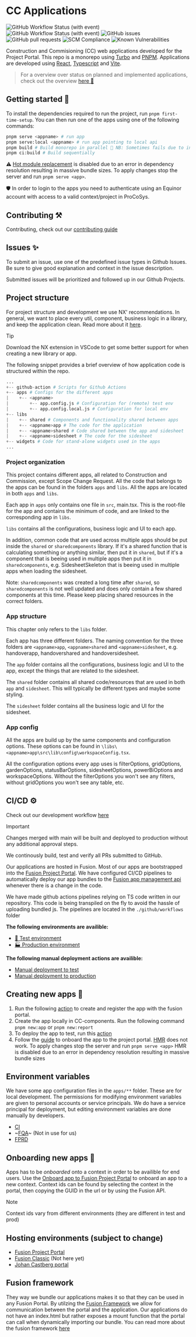 # CC Applications

![GitHub Workflow Status (with event)](https://img.shields.io/github/actions/workflow/status/equinor/cc-components/fprd-deploy.yml?label=Prod%20deployment)
![GitHub Workflow Status (with event)](https://img.shields.io/github/actions/workflow/status/equinor/cc-components/pr-deploy.yml?label=PR%20deployment)
![GitHub issues](https://img.shields.io/github/issues/equinor/cc-components)
![GitHub pull requests](https://img.shields.io/github/issues-pr-raw/equinor/cc-components)
![SCM Compliance](https://scm-compliance-api.radix.equinor.com/repos/equinor/cc-components/badge)
![Known Vulnerabilities](https://snyk.io/test/github/equinor/cc-components/badge.svg)

Construction and Commisioning (CC) web applications developed for the Project Portal. This repo is a monorepo using [Turbo](https://turbo.build/) and [PNPM](https://pnpm.io/). Applications are developed using [React](https://react.dev/), [Typescript](https://www.typescriptlang.org/) and [Vite](https://vitejs.dev/).

> For a overview over status on planned and implemented applications, check out the overview [here 🚀](https://github.com/equinor/cc-components/issues/693)

## Getting started 🚀

To install the dependencies required to run the project, run `pnpm first-time-setup`. You can then run one of the apps using one of the following commands:

```bash
pnpm serve <appname> # run app
pnpm serve:local <appname> # run app pointing to local api
pnpm build # Build monorepo in parallel 🚨 NB: Sometimes fails due to internal package dependencies
pnpm ci:build # Build sequentially
```

⚠️ [Hot module replacement](https://webpack.js.org/guides/hot-module-replacement/) is disabled due to an error in dependency resolution resulting in massive bundle sizes. To apply changes stop the server and run `pnpm serve <app>`.

🛡️ In order to login to the apps you need to authenticate using an Equinor account with access to a valid context/project in ProCoSys.

## Contributing ⚒️

Contributing, check out our [contributing guide](./CONTRIBUTING.md)

## Issues ✨

To submit an issue, use one of the predefined issue types in Github Issues.
Be sure to give good explanation and context in the issue description.

Submitted issues will be prioritized and followed up in our Github Projects.

## Project structure

For project structure and development we use NX' recommendations. In general, we want to place every util, component, business logic in a library, and keep the application clean. Read more about it [here](https://nx.dev/more-concepts/monorepo-nx-enterprise#using-nx-at-enterpriseshere).

> [!TIP]
> Download the NX extension in VSCode to get some better support for when creating a new library or app.

The following snippet provides a brief overview of how application code is structured within the repo.

```py
...
+-- github-action # Scripts for Github Actions
+-- apps # Configs for the different apps
|    +-- <appname>
|        +-- app.config.js # Configuration for (remote) test env
|        +-- app.config.local.js # Configuration for local env
+-- libs
|    +-- shared # Components and functionality shared between apps
|    +-- <appname>app # The code for the application
|    +-- <appname>shared # Code shared between the app and sidesheet
|    +-- <appname>sidesheet # The code for the sidesheet
+-- widgets # Code for stand-alone widgets used in the apps
...
```

### Project organization

This project contains different apps, all related to Construction and Commission, except Scope Change Request. All the code that belongs to the apps can be found in the folders `apps` and `libs`. All the apps are located in both `apps` and `libs`.

Each app in `apps` only contains one file in `src`, main.tsx. This is the root-file for the app and contains the minimum of code, and are linked to the corresponding app in `libs`.

`libs` contains all the configurations, business logic and UI to each app.

In addition, common code that are used across multiple apps should be put inside the `shared` or `sharedcomponents` library. If it's a shared function that is calculating something or anything similar, then put it in `shared`, but if it's a component that is beeing used in multiple apps then put it in `sharedcomponents`, e.g. SidesheetSkeleton that is beeing used in multiple apps when loading the sidesheet.

Note: `sharedcomponents` was created a long time after `shared`, so `sharedcomponents` is not well updated and does only contain a few shared components at this time. Please keep placing shared resources in the correct folders.

### App structure

This chapter only refers to the `libs` folder.

Each app has three different folders. The naming convention for the three folders are `<appname>app`, `<appname>shared` and `<appname>sidesheet`, e.g. handoverapp, handovershared and handoversidesheet.

The `app` folder contains all the configurations, business logic and UI to the app, except the things that are related to the sidesheet.

The `shared` folder contains all shared code/resources that are used in both `app` and `sidesheet`. This will typically be different types and maybe some styling.

The `sidesheet` folder contains all the business logic and UI for the sidesheet.

### App config

All the apps are build up by the same components and configuration options. These options can be found in `\libs\<appname>app\src\lib\config\workspaceConfig.tsx`.

All the configuration options every app uses is filterOptions, gridOptions, gardenOptions, statusBarOptions, sidesheetOptions, powerBiOptions and workspaceOptions. Without the filterOptions you won't see any filters, without gridOptions you won't see any table, etc.

## CI/CD ⚙️

Check out our development workflow [here](./CONTRIBUTING.md)

> [!IMPORTANT]  
> Changes merged with main will be built and deployed to production without any additional approval steps.

We continously build, test and verify all PRs submitted to GitHub.

Our applications are hosted in Fusion. Most of our apps are bootstrapped into the [Fusion Project Portal](https://project.fusion.equinor.com). We have configured CI/CD pipelines to automatically deploy our app bundles to the [Fusion app management api](https://fusion-s-portal-fprd.azurewebsites.net/swagger) whenever there is a change in the code.

We have made github actions pipelines relying on TS code written in our repository. This code is being transpiled on the fly to avoid the hassle of uploading bundled js.
The pipelines are located in the `./github/workflows` folder

**The following environments are availible:**

- [🧪 Test environment](https://webserver-fusion-project-portal-test.radix.equinor.com/)
- [🏭 Production environment](https://project.fusion.equinor.com/)

**The following manual deployment actions are availible:**

- [Manual deployment to test](https://github.com/equinor/cc-components/actions/workflows/manual-deploy.yml)
- [Manual deployment to production](https://github.com/equinor/cc-components/actions/workflows/manual-deploy-prod.yml)

## Creating new apps 🚀

1. Run the following [action](https://github.com/equinor/cc-components/actions/workflows/create-fusion-app.yml) to create and register the app with the fusion portal.
2. Create the app locally in CC-components. Run the following command `pnpm new:app` or `pnpm new:report`
3. To deploy the app to test, run this [action](https://github.com/equinor/cc-components/actions/workflows/manual-deploy.yml)
4. Follow the [guide](https://github.com/equinor/lighthouse/blob/main/docs/project-portal/administration.md) to onboard the app to the project portal.
   [HMR](https://webpack.js.org/guides/hot-module-replacement/) does not work. To apply changes stop the server and run `pnpm serve <app>`
   HMR is disabled due to an error in dependency resolution resulting in massive bundle sizes

## Environment variables

We have some app configuration files in the `apps/**` folder. These are for local development.
The permissions for modifying environment variables are given to personal accounts or service principals. We do have a service principal for deployment, but editing environment variables are done manually by developers.

- [CI](https://admin.ci.fusion-dev.net/apps)
- ~[FQA](https://admin.fqa.fusion-dev.net/apps)~ (Not in use for us)
- [FPRD](https://admin.fprd.fusion-dev.net/apps)

## Onboarding new apps 🔩

Apps has to be *onboarded* onto a context in order to be availible for end users. Use the [Onboard app to Fusion Project Portal](https://github.com/equinor/cc-components/actions/workflows/onboard-app-fpp.yml) to onboard an app to a new context. Context ids can be found by selecting the context in the portal, then copying the GUID in the url or by using the Fusion API.

> [!NOTE]  
> Context ids vary from different environments (they are different in test and prod)

## Hosting environments (subject to change)

- [Fusion Project Portal](https://project.fusion.equinor.com)
- [Fusion Classic](https://fusion.equinor.com) (Not here yet)
- [Johan Castberg portal](https://jc.fusion.equinor.com)

## Fusion framework

They way we bundle our applications makes it so that they can be used in any Fusion Portal. By utilzing the [Fusion Framework](https://github.com/equinor/fusion-framework) we allow for communication between the portal and the application. Our applications do not have an index.html but rather exposes a mount function that the portal can call when dynamically importing our bundle.
You can read more about the fusion framework [here](https://equinor.github.io/fusion-framework)

